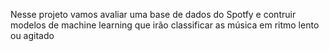 Nesse projeto vamos avaliar uma base de dados do Spotfy e contruir modelos de machine learning que irão classificar as música em  ritmo lento ou agitado
